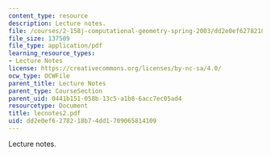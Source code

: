 ```yaml
---
content_type: resource
description: Lecture notes.
file: /courses/2-158j-computational-geometry-spring-2003/dd2e0ef6278218b74dd1709065814109_lecnotes2.pdf
file_size: 137509
file_type: application/pdf
learning_resource_types:
- Lecture Notes
license: https://creativecommons.org/licenses/by-nc-sa/4.0/
ocw_type: OCWFile
parent_title: Lecture Notes
parent_type: CourseSection
parent_uid: 0441b151-058b-13c5-a1b8-6acc7ec05ad4
resourcetype: Document
title: lecnotes2.pdf
uid: dd2e0ef6-2782-18b7-4dd1-709065814109
---
```

Lecture notes.